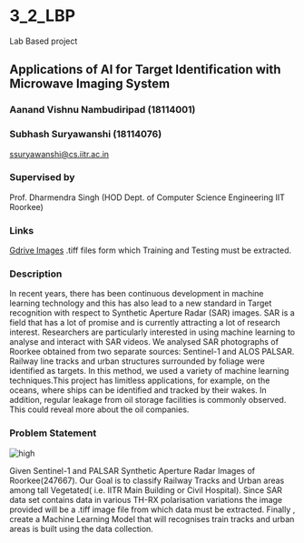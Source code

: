 # 3_2_LBP
Lab Based project 

## Applications of AI for Target Identification with Microwave Imaging System
### Aanand Vishnu Nambudiripad (18114001)
### Subhash Suryawanshi (18114076) 
ssuryawanshi@cs.iitr.ac.in
### Supervised by
Prof. Dharmendra Singh (HOD Dept. of Computer Science Engineering IIT Roorkee)

### Links

[Gdrive Images](https://drive.google.com/drive/folders/1Jnk-6WlgnGXwBOwNyPrNVzb5jg-mADUa?usp=sharing)
.tiff files form which Training and Testing must be extracted.
### Description 
In recent years, there has been continuous development in machine learning technology
and this has also lead to a new standard in Target recognition with respect to Synthetic
Aperture Radar (SAR) images. SAR is a field that has a lot of promise and is currently
attracting a lot of research interest. Researchers are particularly interested in using machine learning to analyse and interact with SAR videos. We analysed SAR photographs of Roorkee obtained from two separate sources: Sentinel-1 and ALOS PALSAR. Railway line tracks and
urban structures surrounded by foliage were identified as targets. In this method, we used a
variety of machine learning techniques.This project has limitless applications, for example,
on the oceans, where ships can be identified and tracked by their wakes. In addition, regular
leakage from oil storage facilities is commonly observed. This could reveal more about the
oil companies.
### Problem Statement
![high](https://user-images.githubusercontent.com/44070827/120271154-70ffeb80-c2c8-11eb-8d1c-ad0078f02b15.png)


 Given Sentinel-1 and PALSAR Synthetic Aperture Radar Images
of Roorkee(247667). Our Goal is to classify Railway Tracks and Urban areas among
tall Vegetated( i.e. IITR Main Building or Civil Hospital). Since SAR data set contains data in various TH-RX polarisation variations the image provided will be a .tiff image file from which data must be extracted. Finally , create a Machine Learning Model that will recognises train tracks and urban areas is built using the data collection.
